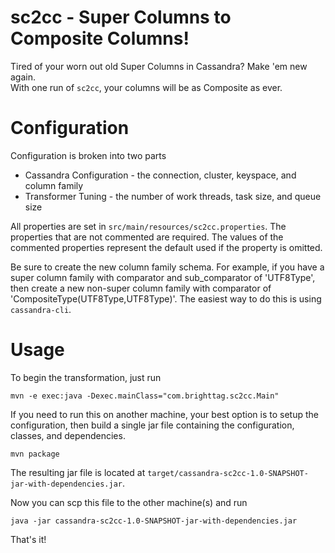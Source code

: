 # sc2cc - Super Columns to Composite Columns!

Tired of your worn out old Super Columns in Cassandra? Make 'em new again.<br/>
With one run of `sc2cc`, your columns will be as Composite as ever.

# Configuration

Configuration is broken into two parts

* Cassandra Configuration - the connection, cluster, keyspace, and column family
* Transformer Tuning - the number of work threads, task size, and queue size 

All properties are set in `src/main/resources/sc2cc.properties`. The properties that are not
commented are required. The values of the commented properties represent the default used if
the property is omitted.

Be sure to create the new column family schema. For example, if you have a super column family
with comparator and sub_comparator of 'UTF8Type', then create a new non-super column family with
comparator of 'CompositeType(UTF8Type,UTF8Type)'. The easiest way to do this is using `cassandra-cli`.

# Usage

To begin the transformation, just run

    mvn -e exec:java -Dexec.mainClass="com.brighttag.sc2cc.Main"

If you need to run this on another machine, your best option is to setup the configuration, then
build a single jar file containing the configuration, classes, and dependencies.

    mvn package

The resulting jar file is located at `target/cassandra-sc2cc-1.0-SNAPSHOT-jar-with-dependencies.jar`.

Now you can scp this file to the other machine(s) and run

    java -jar cassandra-sc2cc-1.0-SNAPSHOT-jar-with-dependencies.jar

That's it!